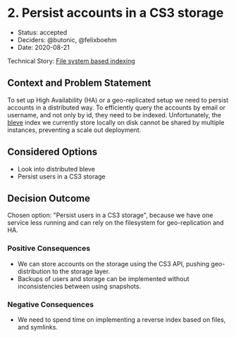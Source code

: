 # 2. Persist accounts in a CS3 storage

* Status: accepted <!-- optional -->
* Deciders: @butonic, @felixboehm <!-- optional -->
* Date: 2020-08-21 <!-- optional -->

Technical Story: [File system based indexing](https://github.com/owncloud/ocis-accounts/pull/92) <!-- optional -->

## Context and Problem Statement

To set up High Availability (HA) or a geo-replicated setup we need to persist accounts in a distributed way. To efficiently query the accounts by email or username, and not only by id, they need to be indexed. Unfortunately, the [bleve](https://github.com/blevesearch/bleve) index we currently store locally on disk cannot be shared by multiple instances, preventing a scale out deployment.

## Considered Options

* Look into distributed bleve
* Persist users in a CS3 storage

## Decision Outcome

Chosen option: "Persist users in a CS3 storage", because we have one service less running and can rely on the filesystem for geo-replication and HA.

### Positive Consequences <!-- optional -->

* We can store accounts on the storage using the CS3 API, pushing geo-distribution to the storage layer.
* Backups of users and storage can be implemented without inconsistencies between using snapshots.

### Negative Consequences <!-- optional -->

* We need to spend time on implementing a reverse index based on files, and symlinks.
